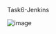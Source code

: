 Task6-Jenkins

![image](https://user-images.githubusercontent.com/28803383/193328238-a068d5f2-287e-48ad-a474-22b6ef2be19a.png)
